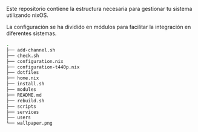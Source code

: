 Este repositorio contiene la estructura necesaria para gestionar tu sistema utilizando nixOS.

La configuración se ha dividido en módulos para facilitar la integración en diferentes sistemas.

```bash
.
├── add-channel.sh
├── check.sh
├── configuration.nix
├── configuration-t440p.nix
├── dotfiles
├── home.nix
├── install.sh
├── modules
├── README.md
├── rebuild.sh
├── scripts
├── services
├── users
└── wallpaper.png
```
